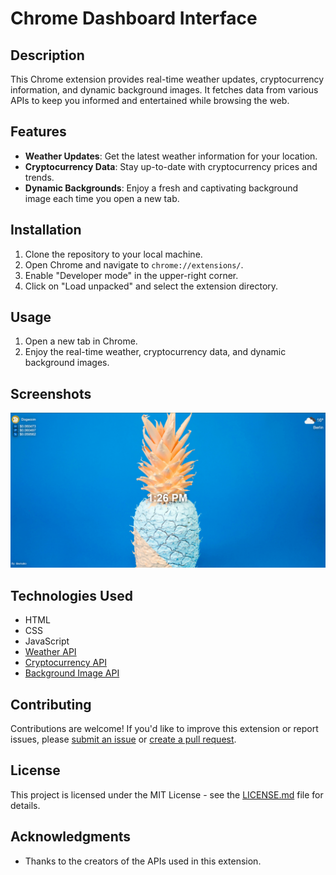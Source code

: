 # Chrome Dashboard Interface

## Description

This Chrome extension provides real-time weather updates, cryptocurrency information, and dynamic background images. It fetches data from various APIs to keep you informed and entertained while browsing the web.

## Features

- **Weather Updates**: Get the latest weather information for your location.
- **Cryptocurrency Data**: Stay up-to-date with cryptocurrency prices and trends.
- **Dynamic Backgrounds**: Enjoy a fresh and captivating background image each time you open a new tab.

## Installation

1. Clone the repository to your local machine.
2. Open Chrome and navigate to `chrome://extensions/`.
3. Enable "Developer mode" in the upper-right corner.
4. Click on "Load unpacked" and select the extension directory.

## Usage

1. Open a new tab in Chrome.
2. Enjoy the real-time weather, cryptocurrency data, and dynamic background images.

## Screenshots

![Screenshot 1](screenshot.png)


## Technologies Used

- HTML
- CSS
- JavaScript
- [Weather API](https://openweathermap.org/api)
- [Cryptocurrency API](https://www.coingecko.com/en/api)
- [Background Image API](https://unsplash.com/documentation) 

## Contributing

Contributions are welcome! If you'd like to improve this extension or report issues, please [submit an issue](https://github.com/nharjes/your-repo/issues) or [create a pull request](https://github.com/nharjes/your-repo/pulls).

## License

This project is licensed under the MIT License - see the [LICENSE.md](LICENSE.md) file for details.

## Acknowledgments

- Thanks to the creators of the APIs used in this extension.


